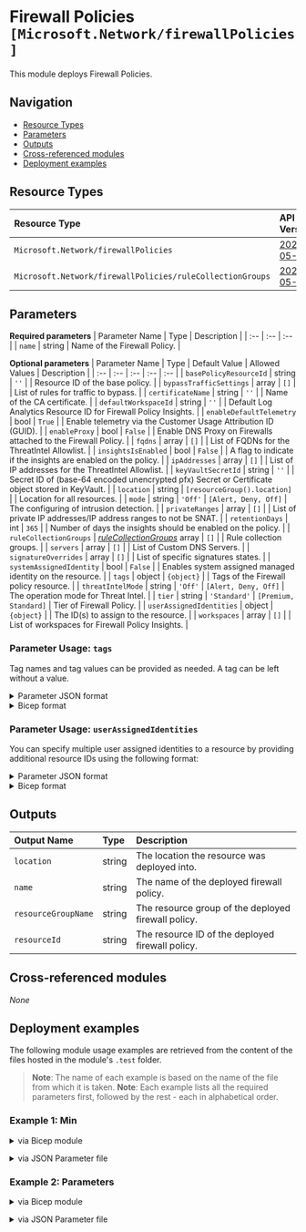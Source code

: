 # Firewall Policies `[Microsoft.Network/firewallPolicies]`

This module deploys Firewall Policies.

## Navigation

- [Resource Types](#Resource-Types)
- [Parameters](#Parameters)
- [Outputs](#Outputs)
- [Cross-referenced modules](#Cross-referenced-modules)
- [Deployment examples](#Deployment-examples)

## Resource Types

| Resource Type | API Version |
| :-- | :-- |
| `Microsoft.Network/firewallPolicies` | [2021-05-01](https://docs.microsoft.com/en-us/azure/templates/Microsoft.Network/2021-05-01/firewallPolicies) |
| `Microsoft.Network/firewallPolicies/ruleCollectionGroups` | [2021-05-01](https://docs.microsoft.com/en-us/azure/templates/Microsoft.Network/2021-05-01/firewallPolicies/ruleCollectionGroups) |

## Parameters

**Required parameters**
| Parameter Name | Type | Description |
| :-- | :-- | :-- |
| `name` | string | Name of the Firewall Policy. |

**Optional parameters**
| Parameter Name | Type | Default Value | Allowed Values | Description |
| :-- | :-- | :-- | :-- | :-- |
| `basePolicyResourceId` | string | `''` |  | Resource ID of the base policy. |
| `bypassTrafficSettings` | array | `[]` |  | List of rules for traffic to bypass. |
| `certificateName` | string | `''` |  | Name of the CA certificate. |
| `defaultWorkspaceId` | string | `''` |  | Default Log Analytics Resource ID for Firewall Policy Insights. |
| `enableDefaultTelemetry` | bool | `True` |  | Enable telemetry via the Customer Usage Attribution ID (GUID). |
| `enableProxy` | bool | `False` |  | Enable DNS Proxy on Firewalls attached to the Firewall Policy. |
| `fqdns` | array | `[]` |  | List of FQDNs for the ThreatIntel Allowlist. |
| `insightsIsEnabled` | bool | `False` |  | A flag to indicate if the insights are enabled on the policy. |
| `ipAddresses` | array | `[]` |  | List of IP addresses for the ThreatIntel Allowlist. |
| `keyVaultSecretId` | string | `''` |  | Secret ID of (base-64 encoded unencrypted pfx) Secret or Certificate object stored in KeyVault. |
| `location` | string | `[resourceGroup().location]` |  | Location for all resources. |
| `mode` | string | `'Off'` | `[Alert, Deny, Off]` | The configuring of intrusion detection. |
| `privateRanges` | array | `[]` |  | List of private IP addresses/IP address ranges to not be SNAT. |
| `retentionDays` | int | `365` |  | Number of days the insights should be enabled on the policy. |
| `ruleCollectionGroups` | _[ruleCollectionGroups](ruleCollectionGroups/readme.md)_ array | `[]` |  | Rule collection groups. |
| `servers` | array | `[]` |  | List of Custom DNS Servers. |
| `signatureOverrides` | array | `[]` |  | List of specific signatures states. |
| `systemAssignedIdentity` | bool | `False` |  | Enables system assigned managed identity on the resource. |
| `tags` | object | `{object}` |  | Tags of the Firewall policy resource. |
| `threatIntelMode` | string | `'Off'` | `[Alert, Deny, Off]` | The operation mode for Threat Intel. |
| `tier` | string | `'Standard'` | `[Premium, Standard]` | Tier of Firewall Policy. |
| `userAssignedIdentities` | object | `{object}` |  | The ID(s) to assign to the resource. |
| `workspaces` | array | `[]` |  | List of workspaces for Firewall Policy Insights. |


### Parameter Usage: `tags`

Tag names and tag values can be provided as needed. A tag can be left without a value.

<details>

<summary>Parameter JSON format</summary>

```json
"tags": {
    "value": {
        "Environment": "Non-Prod",
        "Contact": "test.user@testcompany.com",
        "PurchaseOrder": "1234",
        "CostCenter": "7890",
        "ServiceName": "DeploymentValidation",
        "Role": "DeploymentValidation"
    }
}
```

</details>

<details>

<summary>Bicep format</summary>

```bicep
tags: {
    Environment: 'Non-Prod'
    Contact: 'test.user@testcompany.com'
    PurchaseOrder: '1234'
    CostCenter: '7890'
    ServiceName: 'DeploymentValidation'
    Role: 'DeploymentValidation'
}
```

</details>
<p>

### Parameter Usage: `userAssignedIdentities`

You can specify multiple user assigned identities to a resource by providing additional resource IDs using the following format:

<details>

<summary>Parameter JSON format</summary>

```json
"userAssignedIdentities": {
    "value": {
        "/subscriptions/12345678-1234-1234-1234-123456789012/resourcegroups/validation-rg/providers/Microsoft.ManagedIdentity/userAssignedIdentities/adp-sxx-az-msi-x-001": {},
        "/subscriptions/12345678-1234-1234-1234-123456789012/resourcegroups/validation-rg/providers/Microsoft.ManagedIdentity/userAssignedIdentities/adp-sxx-az-msi-x-002": {}
    }
}
```

</details>

<details>

<summary>Bicep format</summary>

```bicep
userAssignedIdentities: {
    '/subscriptions/12345678-1234-1234-1234-123456789012/resourcegroups/validation-rg/providers/Microsoft.ManagedIdentity/userAssignedIdentities/adp-sxx-az-msi-x-001': {}
    '/subscriptions/12345678-1234-1234-1234-123456789012/resourcegroups/validation-rg/providers/Microsoft.ManagedIdentity/userAssignedIdentities/adp-sxx-az-msi-x-002': {}
}
```

</details>
<p>

## Outputs

| Output Name | Type | Description |
| :-- | :-- | :-- |
| `location` | string | The location the resource was deployed into. |
| `name` | string | The name of the deployed firewall policy. |
| `resourceGroupName` | string | The resource group of the deployed firewall policy. |
| `resourceId` | string | The resource ID of the deployed firewall policy. |

## Cross-referenced modules

_None_

## Deployment examples

The following module usage examples are retrieved from the content of the files hosted in the module's `.test` folder.
   >**Note**: The name of each example is based on the name of the file from which it is taken.
   >**Note**: Each example lists all the required parameters first, followed by the rest - each in alphabetical order.

<h3>Example 1: Min</h3>

<details>

<summary>via Bicep module</summary>

```bicep
module firewallPolicies './Microsoft.Network/firewallPolicies/deploy.bicep' = {
  name: '${uniqueString(deployment().name)}-firewallPolicies'
  params: {
    name: '<<namePrefix>>-az-fwpol-min-001'
  }
}
```

</details>
<p>

<details>

<summary>via JSON Parameter file</summary>

```json
{
  "$schema": "https://schema.management.azure.com/schemas/2019-04-01/deploymentParameters.json#",
  "contentVersion": "1.0.0.0",
  "parameters": {
    "name": {
      "value": "<<namePrefix>>-az-fwpol-min-001"
    }
  }
}
```

</details>
<p>

<h3>Example 2: Parameters</h3>

<details>

<summary>via Bicep module</summary>

```bicep
module firewallPolicies './Microsoft.Network/firewallPolicies/deploy.bicep' = {
  name: '${uniqueString(deployment().name)}-firewallPolicies'
  params: {
    // Required parameters
    name: '<<namePrefix>>-az-fwpol-x-002'
    // Non-required parameters
    ruleCollectionGroups: [
      {
        name: '<<namePrefix>>-rule-001'
        priority: 5000
        ruleCollections: [
          {
            action: {
              type: 'Allow'
            }
            name: 'collection002'
            priority: 5555
            ruleCollectionType: 'FirewallPolicyFilterRuleCollection'
            rules: [
              {
                destinationAddresses: [
                  '*'
                ]
                destinationFqdns: []
                destinationIpGroups: []
                destinationPorts: [
                  '80'
                ]
                ipProtocols: [
                  'TCP'
                  'UDP'
                ]
                name: 'rule002'
                ruleType: 'NetworkRule'
                sourceAddresses: [
                  '*'
                ]
                sourceIpGroups: []
              }
            ]
          }
        ]
      }
    ]
  }
}
```

</details>
<p>

<details>

<summary>via JSON Parameter file</summary>

```json
{
  "$schema": "https://schema.management.azure.com/schemas/2019-04-01/deploymentParameters.json#",
  "contentVersion": "1.0.0.0",
  "parameters": {
    // Required parameters
    "name": {
      "value": "<<namePrefix>>-az-fwpol-x-002"
    },
    // Non-required parameters
    "ruleCollectionGroups": {
      "value": [
        {
          "name": "<<namePrefix>>-rule-001",
          "priority": 5000,
          "ruleCollections": [
            {
              "action": {
                "type": "Allow"
              },
              "name": "collection002",
              "priority": 5555,
              "ruleCollectionType": "FirewallPolicyFilterRuleCollection",
              "rules": [
                {
                  "destinationAddresses": [
                    "*"
                  ],
                  "destinationFqdns": [],
                  "destinationIpGroups": [],
                  "destinationPorts": [
                    "80"
                  ],
                  "ipProtocols": [
                    "TCP",
                    "UDP"
                  ],
                  "name": "rule002",
                  "ruleType": "NetworkRule",
                  "sourceAddresses": [
                    "*"
                  ],
                  "sourceIpGroups": []
                }
              ]
            }
          ]
        }
      ]
    }
  }
}
```

</details>
<p>
